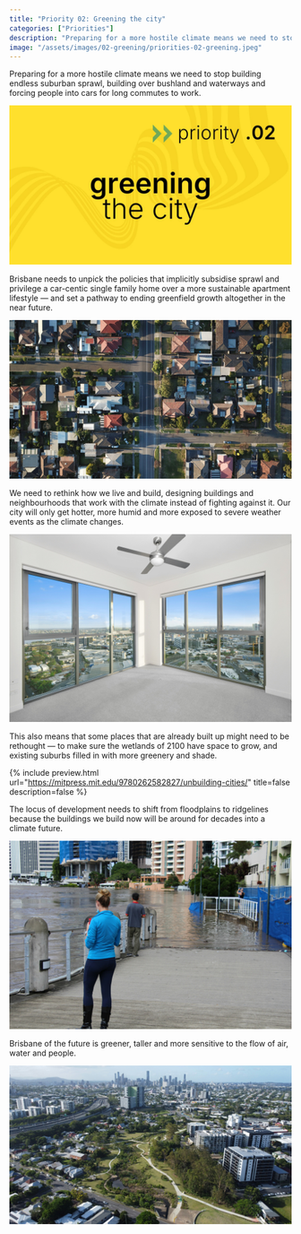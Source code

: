 ```yaml
---
title: "Priority 02: Greening the city"
categories: ["Priorities"]
description: "Preparing for a more hostile climate means we need to stop building endless suburban sprawl, building over bushland and waterways and forcing people into cars for long commutes to work."
image: "/assets/images/02-greening/priorities-02-greening.jpeg"
---
```


Preparing for a more hostile climate means we need to stop building endless suburban sprawl, building over bushland and waterways and forcing people into cars for long commutes to work.

![Priority 02: Greening the city](/assets/images/02-greening/priorities-02-greening.jpeg)

Brisbane needs to unpick the policies that implicitly subsidise sprawl and privilege a car-centic single family home over a more sustainable apartment lifestyle — and set a pathway to ending greenfield growth altogether in the near future.

![A birds-eye view of suburbia](/assets/images/02-greening/birds-eye.jpeg)

We need to rethink how we live and build, designing buildings and neighbourhoods that work with the climate instead of fighting against it. Our city will only get hotter, more humid and more exposed to severe weather events as the climate changes.

![A corner apartment's view](/assets/images/02-greening/corner-apartment.jpeg)

This also means that some places that are already built up might need to be rethought — to make sure the wetlands of 2100 have space to grow, and existing suburbs filled in with more greenery and shade.

{% include preview.html url="https://mitpress.mit.edu/9780262582827/unbuilding-cities/" title=false description=false %}

The locus of development needs to shift from floodplains to ridgelines because the buildings we build now will be around for decades into a climate future.

![People observe flooding at the north-east of Brisbane's CBD](/assets/images/02-greening/riverside-flooding.jpeg)

Brisbane of the future is greener, taller and more sensitive to the flow of air, water and people.

![Aerial view of the redeveloped Hanlon Park / Bur'uda, looking north](/assets/images/02-greening/hanlon-pk.jpeg)
